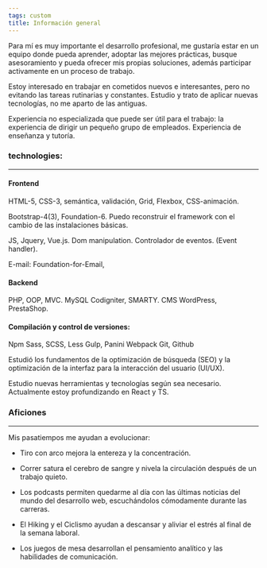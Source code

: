 ```yaml
---
tags: custom
title: Información general
---
```


Para mí es muy importante el desarrollo profesional, me gustaría estar en un equipo donde pueda aprender, adoptar las mejores prácticas, busque asesoramiento y pueda ofrecer mis propias soluciones, además participar activamente en un proceso de trabajo. 

Estoy interesado en trabajar en cometidos nuevos e interesantes, pero no evitando las tareas rutinarias y constantes. Estudio y trato de aplicar nuevas tecnologías, no me aparto de las antiguas.

Experiencia no especializada que puede ser útil para el trabajo: la experiencia de dirigir un pequeño grupo de empleados. 
Experiencia de enseñanza y tutoría. 

### technologies:
--- 

#### Frontend

HTML-5, CSS-3, semántica, validación, Grid, Flexbox, CSS-animación.

Bootstrap-4(3), Foundation-6. Puedo reconstruir el framework con el cambio de las instalaciones básicas.

JS, Jquery, Vue.js. Dom manipulation. Controlador de eventos. (Event handler). 

E-mail: Foundation-for-Email, 

#### Backend

PHP, OOP, MVC.
MySQL
Codigniter, SMARTY.
CMS WordPress, PrestaShop.

#### Compilación y control de versiones:

Npm
Sass, SCSS, Less
Gulp, Panini
Webpack
Git, Github

Estudió los fundamentos de la optimización de búsqueda (SEO) y la optimización de la interfaz para la interacción del usuario (UI/UX). 

Estudio nuevas herramientas y tecnologías según sea necesario. Actualmente estoy profundizando en React y TS.


### Aficiones
--- 

Mis pasatiempos me ayudan a evolucionar: 

* Tiro con arco mejora la entereza y la concentración.

* Correr satura el cerebro de sangre y nivela la circulación después de un trabajo quieto.

* Los podcasts permiten quedarme al día con las últimas noticias del mundo del desarrollo web, escuchándolos cómodamente durante las carreras.

* El Hiking y el Ciclismo ayudan a descansar y aliviar el estrés al final de la semana laboral.

* Los juegos de mesa desarrollan el pensamiento analítico y las habilidades de comunicación.
